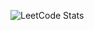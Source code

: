 ![LeetCode Stats](https://leetcard.jacoblin.cool/davegutierrez0?theme=nord&font=Modern%20Antiqua&ext=heatmap)
